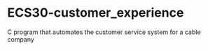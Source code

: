# ECS30-customer_experience
C program that automates the customer service system for a cable company
